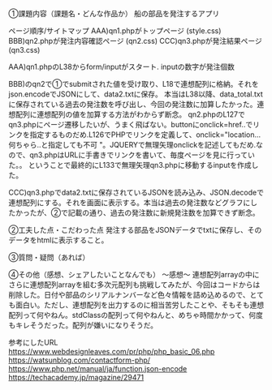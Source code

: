 ①課題内容（課題名・どんな作品か）
船の部品を発注するアプリ

ページ順序/サイトマップ
AAA)qn1.phpがトップページ (style.css)
BBB)qn2.phpが発注内容確認ページ (qn2.css)
CCC)qn3.phpが発注結果ページ (qn3.css)

AAA)qn1.phpのL38からform/inputがスタート. inputの数字が発注個数

BBB)のqn2で①でsubmitされた値を受け取り、L18で連想配列に格納。それをjson.encodeでJSONにして、data2.txtに保存。
本当はL38以降、data_total.txtに保存されている過去の発注数を呼び出し、今回の発注数に加算したかった。連想配列に連想配列の値を加算する方法がわからず断念。
qn2.phpのL127でqn3.phpにページ遷移したいが、うまく飛ばない。buttonにonclick=href..でリンクを指定するものだめ.L126でPHPでリンクを定義して、onclick="location...何ちゃら..<?php echo '$URL'?>と指定しても不可 "。JQUERYで無理矢理onclickを記述してもだめ.なので、qn3.phpはURLに手書きでリンクを書いて、毎度ページを見に行っていた。。
ということで最終的にL133で無理矢理qn3.phpに移動するinputを作成した。

CCC)qn3.phpでdata2.txtに保存されているJSONを読み込み、JSON.decodeで連想配列にする。それを画面に表示する。本当は過去の発注数などグラフにしたかったが、②で記載の通り、過去の発注数に新規発注数を加算できず断念。

②工夫した点・こだわった点
発注する部品をJSONデータでtxtに保存し、そのデータをhtmlに表示すること。

③質問・疑問（あれば）


④その他（感想、シェアしたいことなんでも）
〜感想〜
連想配列arrayの中にさらに連想配列arrayを組む多次元配列も挑戦してみたが、今回はコードからは削除した。日付や部品のシリアルナンバーなど色々情報を詰め込めるので、とても面白い。ただし、連想配列を出力するのに相当苦労したことや、そもそも連想配列って何やねん。stdClassの配列って何やねんと、めちゃ時間かかって、何度もキレそうだった。配列が嫌いになりそうだ。


参考にしたURL
https://www.webdesignleaves.com/pr/php/php_basic_06.php
https://watsunblog.com/contactform-php/
https://www.php.net/manual/ja/function.json-encode
https://techacademy.jp/magazine/29471
